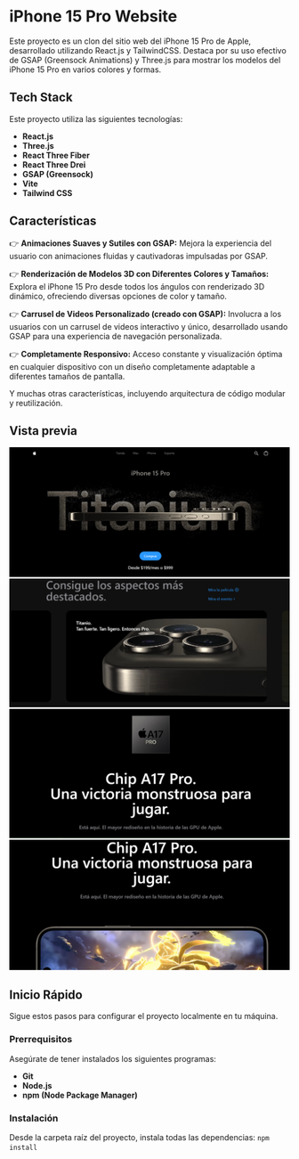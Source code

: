 # iPhone 15 Pro Website

Este proyecto es un clon del sitio web del iPhone 15 Pro de Apple, desarrollado utilizando React.js y TailwindCSS. Destaca por su uso efectivo de GSAP (Greensock Animations) y Three.js para mostrar los modelos del iPhone 15 Pro en varios colores y formas.

## Tech Stack
Este proyecto utiliza las siguientes tecnologías:

- **React.js**
- **Three.js**
- **React Three Fiber**
- **React Three Drei**
- **GSAP (Greensock)**
- **Vite**
- **Tailwind CSS**

## Características

👉 **Animaciones Suaves y Sutiles con GSAP:** Mejora la experiencia del usuario con animaciones fluidas y cautivadoras impulsadas por GSAP.

👉 **Renderización de Modelos 3D con Diferentes Colores y Tamaños:** Explora el iPhone 15 Pro desde todos los ángulos con renderizado 3D dinámico, ofreciendo diversas opciones de color y tamaño.

👉 **Carrusel de Videos Personalizado (creado con GSAP):** Involucra a los usuarios con un carrusel de videos interactivo y único, desarrollado usando GSAP para una experiencia de navegación personalizada.

👉 **Completamente Responsivo:** Acceso constante y visualización óptima en cualquier dispositivo con un diseño completamente adaptable a diferentes tamaños de pantalla.

Y muchas otras características, incluyendo arquitectura de código modular y reutilización.

## Vista previa
![Vista previa 1](https://raw.githubusercontent.com/miltonAlan/react-iphone-website-clone/master/capture1.png "Vista previa 1")
![Vista previa 2](https://raw.githubusercontent.com/miltonAlan/react-iphone-website-clone/master/capture2.png "Vista previa 2")
![Vista previa 3](https://raw.githubusercontent.com/miltonAlan/react-iphone-website-clone/master/capture3.png "Vista previa 3")
![Vista previa 4](https://raw.githubusercontent.com/miltonAlan/react-iphone-website-clone/master/capture4.png "Vista previa 4")


## Inicio Rápido

Sigue estos pasos para configurar el proyecto localmente en tu máquina.

### Prerrequisitos

Asegúrate de tener instalados los siguientes programas:

- **Git**
- **Node.js**
- **npm (Node Package Manager)**

### Instalación

Desde la carpeta raíz del proyecto, instala todas las dependencias: `npm install`
